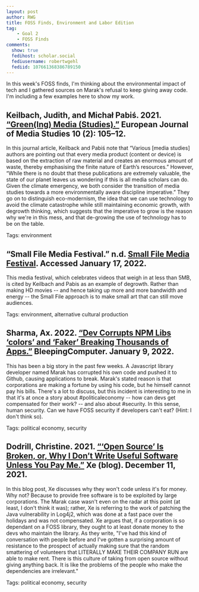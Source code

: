 ```yaml
---
layout: post
author: RWG
title: FOSS Finds, Environment and Labor Edition
tag:
    - Goal 2
    - FOSS Finds
comments: 
  show: true
  fedihost: scholar.social
  fediusername: robertwgehl
  fediid: 107661368386789150
---
```


In this week's FOSS finds, I'm thinking about the environmental impact of tech and I gathered sources on Marak's refusal to keep giving away code. I'm including a few examples here to show my work.

<!-- more -->

Keilbach, Judith, and Michał Pabiś. 2021. [“Green(Ing) Media (Studies).”](https://mediarep.org/bitstream/handle/doc/18203/NECSUS_2021_10_2_105-112_Keilbach_Pabis-Orzeszyna_Greening_Media_Studies_.pdf?sequence=2) European Journal of Media Studies 10 (2): 105–12.
------------

In this journal article, Keilback and Pabiś note that “Various [media studies] authors are pointing out that every media product (content or device) is based on the extraction of raw material and creates an enormous amount of waste, thereby emphasising the finite nature of Earth’s resources.” However, “While there is no doubt that these publications are extremely valuable, the state of our planet leaves us wondering if this is all media scholars can do. Given the climate emergency, we both consider the transition of media studies towards a more environmentally aware discipline imperative.” They go on to distinguish eco-modernism, the idea that we can use technology to avoid the climate catastrophe while still maintaining economic growth, with degrowth thinking, which suggests that the imperative to grow is the reason why we're in this mess, and that de-growing the use of technology has to be on the table.

Tags: environment

“Small File Media Festival.” n.d. [Small File Media Festival](https://smallfile.ca/). Accessed January 17, 2022.
-------
This media festival, which celebrates videos that weigh in at less than 5MB, is cited by Keilbach and Pabis as an example of degrowth. Rather than making HD movies -- and hence taking up more and more bandwidth and energy -- the Small File approach is to make small art that can still move audiences.

Tags: environment, alternative cultural production

Sharma, Ax. 2022. [“Dev Corrupts NPM Libs ‘colors’ and ‘Faker’ Breaking Thousands of Apps.”](https://www.bleepingcomputer.com/news/security/dev-corrupts-npm-libs-colors-and-faker-breaking-thousands-of-apps/) BleepingComputer. January 9, 2022.
--------

This has been a big story in the past few weeks. A Javascript library developer named Marak has corrupted his own code and pushed it to Github, causing applications to break. Marak's stated reason is that corporations are making a fortune by using his code, but he himself cannot pay his bills. There's a lot to discuss, but this incident is interesting to me in that it's at once a story about #politicaleconomy -- how can devs get compensated for their work? -- and also about #security. In this sense, human security. Can we have FOSS security if developers can't eat? (Hint: I don't think so).

Tags: political economy, security

Dodrill, Christine. 2021. [“‘Open Source’ Is Broken, or, Why I Don’t Write Useful Software Unless You Pay Me.”](https://christine.website/blog/open-source-broken-2021-12-11) Xe (blog). December 11, 2021.
--------

In this blog post, Xe discusses why they won't code unless it's for money. Why not? Because to provide free software is to be exploited by large corporations. The Marak case wasn't even on the radar at this point (at least, I don't think it was); rather, Xe is referring to the work of patching the Java vulnerability in Log4j2, which was done at a fast pace over the holidays and was not compensated. Xe argues that, if a corporation is so dependant on a FOSS library, they ought to at least donate money to the devs who maintain the library. As they write, "I've had this kind of conversation with people before and I've gotten a surprising amount of resistance to the prospect of actually making sure that the random smattering of volunteers that LITERALLY MAKE THEIR COMPANY RUN are able to make rent. There is this culture of taking from open source without giving anything back. It is like the problems of the people who make the dependencies are irrelevant."

Tags: political economy, security
